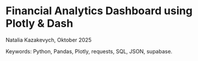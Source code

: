 # Financial Analytics Dashboard using Plotly & Dash

Natalia Kazakevych, Oktober 2025

Keywords: Python, Pandas, Plotly, requests, SQL, JSON, supabase.


